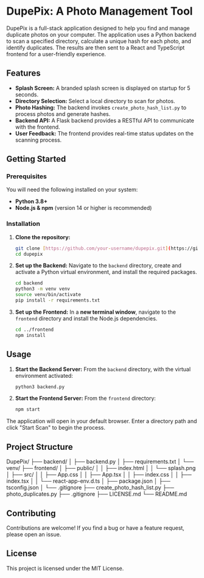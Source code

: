 # DupePix: A Photo Management Tool

DupePix is a full-stack application designed to help you find and manage duplicate photos on your computer. The application uses a Python backend to scan a specified directory, calculate a unique hash for each photo, and identify duplicates. The results are then sent to a React and TypeScript frontend for a user-friendly experience.

## Features

- **Splash Screen:** A branded splash screen is displayed on startup for 5 seconds.
- **Directory Selection:** Select a local directory to scan for photos.
- **Photo Hashing:** The backend invokes `create_photo_hash_list.py` to process photos and generate hashes.
- **Backend API:** A Flask backend provides a RESTful API to communicate with the frontend.
- **User Feedback:** The frontend provides real-time status updates on the scanning process.

## Getting Started

### Prerequisites

You will need the following installed on your system:

* **Python 3.8+**
* **Node.js & npm** (version 14 or higher is recommended)

### Installation

1.  **Clone the repository:**
    ```bash
    git clone [https://github.com/your-username/dupepix.git](https://github.com/your-username/dupepix.git)
    cd dupepix
    ```

2.  **Set up the Backend:**
    Navigate to the `backend` directory, create and activate a Python virtual environment, and install the required packages.
    ```bash
    cd backend
    python3 -m venv venv
    source venv/bin/activate
    pip install -r requirements.txt
    ```

3.  **Set up the Frontend:**
    In a **new terminal window**, navigate to the `frontend` directory and install the Node.js dependencies.
    ```bash
    cd ../frontend
    npm install
    ```

## Usage

1.  **Start the Backend Server:**
    From the `backend` directory, with the virtual environment activated:
    ```bash
    python3 backend.py
    ```

2.  **Start the Frontend Server:**
    From the `frontend` directory:
    ```bash
    npm start
    ```

The application will open in your default browser. Enter a directory path and click "Start Scan" to begin the process.

## Project Structure

DupePix/
├── backend/
│   ├── backend.py
│   ├── requirements.txt
│   └── venv/
├── frontend/
│   ├── public/
│   │   ├── index.html
│   │   └── splash.png
│   ├── src/
│   │   ├── App.css
│   │   ├── App.tsx
│   │   ├── index.css
│   │   ├── index.tsx
│   │   └── react-app-env.d.ts
│   ├── package.json
│   ├── tsconfig.json
│   └── .gitignore
├── create_photo_hash_list.py
├── photo_duplicates.py
├── .gitignore
├── LICENSE.md
└── README.md

## Contributing

Contributions are welcome! If you find a bug or have a feature request, please open an issue.

## License

This project is licensed under the MIT License.